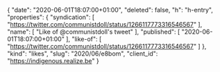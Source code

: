 {
  "date": "2020-06-01T18:07:00+01:00",
  "deleted": false,
  "h": "h-entry",
  "properties": {
    "syndication": [
      "https://twitter.com/communistdoll/status/1266117773316546567"
    ],
    "name": [
      "Like of @communistdoll's tweet"
    ],
    "published": [
      "2020-06-01T18:07:00+01:00"
    ],
    "like-of": [
      "https://twitter.com/communistdoll/status/1266117773316546567"
    ]
  },
  "kind": "likes",
  "slug": "2020/06/e8bom",
  "client_id": "https://indigenous.realize.be"
}
